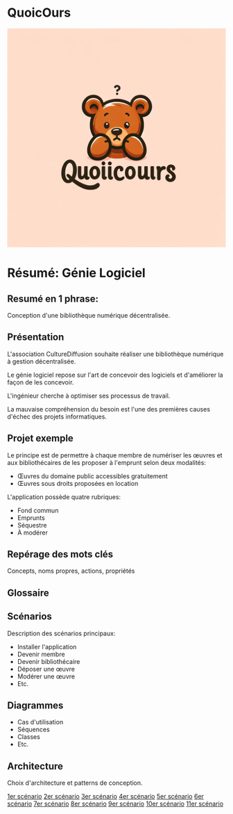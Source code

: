 # QuoicOurs

![Quoi Cours logo](logo.png)

# Résumé: Génie Logiciel

## Resumé en 1 phrase:
Conception d'une bibliothèque numérique décentralisée.

## Présentation

L'association CultureDiffusion souhaite réaliser une bibliothèque numérique à gestion décentralisée.

Le génie logiciel repose sur l'art de concevoir des logiciels et d'améliorer la façon de les concevoir.

L'ingénieur cherche à optimiser ses processus de travail.

La mauvaise compréhension du besoin est l'une des premières causes d'échec des projets informatiques.

## Projet exemple


Le principe est de permettre à chaque membre de numériser les œuvres et aux bibliothécaires de les proposer à l'emprunt selon deux modalités:

- Œuvres du domaine public accessibles gratuitement
- Œuvres sous droits proposées en location


L'application possède quatre rubriques:

- Fond commun
- Emprunts
- Séquestre
- À modérer

## Repérage des mots clés

Concepts, noms propres, actions, propriétés

## Glossaire


## Scénarios

Description des scénarios principaux:

- Installer l'application
- Devenir membre
- Devenir bibliothécaire
- Déposer une œuvre
- Modérer une œuvre
- Etc.

## Diagrammes

- Cas d'utilisation
- Séquences
- Classes
- Etc.

## Architecture

Choix d'architecture et patterns de conception.

<a href="https://github.com/melenedufrenois/QuoicOurs/tree/main/scenarios/1">1er scénario</a>
<a href="https://github.com/melenedufrenois/QuoicOurs/tree/main/scenarios/2">2er scénario</a>
<a href="https://github.com/melenedufrenois/QuoicOurs/tree/main/scenarios/3">3er scénario</a>
<a href="https://github.com/melenedufrenois/QuoicOurs/tree/main/scenarios/4">4er scénario</a>
<a href="https://github.com/melenedufrenois/QuoicOurs/tree/main/scenarios/5">5er scénario</a>
<a href="https://github.com/melenedufrenois/QuoicOurs/tree/main/scenarios/6">6er scénario</a>
<a href="https://github.com/melenedufrenois/QuoicOurs/tree/main/scenarios/7">7er scénario</a>
<a href="https://github.com/melenedufrenois/QuoicOurs/tree/main/scenarios/8">8er scénario</a>
<a href="https://github.com/melenedufrenois/QuoicOurs/tree/main/scenarios/9">9er scénario</a>
<a href="https://github.com/melenedufrenois/QuoicOurs/tree/main/scenarios/10">10er scénario</a>
<a href="https://github.com/melenedufrenois/QuoicOurs/tree/main/scenarios/11">11er scénario</a>

